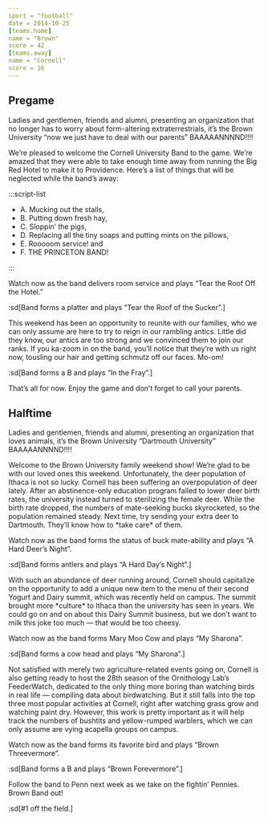 ```yaml
---
sport = "football"
date = 2014-10-25
[teams.home]
name = "Brown"
score = 42
[teams.away]
name = "Cornell"
score = 16
---
```


## Pregame

Ladies and gentlemen, friends and alumni, presenting an organization that no longer has to worry about form-altering extraterrestrials, it’s the Brown University “now we just have to deal with our parents” BAAAAANNNND!!!!

We’re pleased to welcome the Cornell University Band to the game. We’re amazed that they were able to take enough time away from running the Big Red Hotel to make it to Providence. Here’s a list of things that will be neglected while the band’s away:

:::script-list

- A. Mucking out the stalls,
- B. Putting down fresh hay,
- C. Sloppin’ the pigs,
- D. Replacing all the tiny soaps and putting mints on the pillows,
- E. Rooooom service! and
- F. THE PRINCETON BAND!

:::

Watch now as the band delivers room service and plays “Tear the Roof Off the Hotel.”

:sd[Band forms a platter and plays “Tear the Roof of the Sucker”.]

This weekend has been an opportunity to reunite with our families, who we can only assume are here to try to reign in our rambling antics. Little did they know, our antics are too strong and we convinced them to join our ranks. If you ka-zoom in on the band, you’ll notice that they’re with us right now, tousling our hair and getting schmutz off our faces. Mo-om!

:sd[Band forms a B and plays “In the Fray”.]

That’s all for now. Enjoy the game and don’t forget to call your parents.

## Halftime

Ladies and gentlemen, friends and alumni, presenting an organization that loves animals, it’s the Brown University “Dartmouth University” BAAAAANNNND!!!!

Welcome to the Brown University family weekend show! We’re glad to be with our loved ones this weekend. Unfortunately, the deer population of Ithaca is not so lucky. Cornell has been suffering an overpopulation of deer lately. After an abstinence-only education program failed to lower deer birth rates, the university instead turned to sterilizing the female deer. While the birth rate dropped, the numbers of mate-seeking bucks skyrocketed, so the population remained steady. Next time, try sending your extra deer to Dartmouth. They’ll know how to \*take care\* of them.

Watch now as the band forms the status of buck mate-ability and plays “A Hard Deer’s Night”.

:sd[Band forms antlers and plays “A Hard Day’s Night”.]

With such an abundance of deer running around, Cornell should capitalize on the opportunity to add a unique new item to the menu of their second Yogurt and Dairy summit, which was recently held on campus. The summit brought more \*culture\* to Ithaca than the university has seen in years. We could go on and on about this Dairy Summit business, but we don’t want to milk this joke too much — that would be too cheesy.

Watch now as the band forms Mary Moo Cow and plays “My Sharona”.

:sd[Band forms a cow head and plays “My Sharona”.]

Not satisfied with merely two agriculture-related events going on, Cornell is also getting ready to host the 28th season of the Ornithology Lab’s FeederWatch, dedicated to the only thing more boring than watching birds in real life — compiling data about birdwatching. But it still falls into the top three most popular activities at Cornell, right after watching grass grow and watching paint dry. However, this work is pretty important as it will help track the numbers of bushtits and yellow-rumped warblers, which we can only assume are vying acapella groups on campus.

Watch now as the band forms its favorite bird and plays “Brown Threevermore”.

:sd[Band forms a B and plays “Brown Forevermore”.]

Follow the band to Penn next week as we take on the fightin’ Pennies. Brown Band out!

:sd[#1 off the field.]
